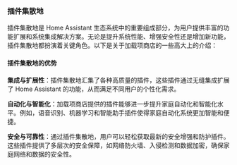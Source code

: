 ### 插件集散地

插件集散地是 Home Assistant 生态系统中的重要组成部分，为用户提供丰富的功能扩展和系统集成解决方案。无论是提升系统性能、增强安全性还是增加新功能，插件集散地都扮演着关键角色。以下是关于加载项商店的一些高大上的介绍：

#### 插件集散地的优势

**集成与扩展性**：插件集散地汇集了各种高质量的插件，这些插件通过无缝集成扩展了 Home Assistant 的功能，从而满足不同用户的个性化需求。

**自动化与智能化**：加载项商店提供的插件能够进一步提升家庭自动化和智能化水平。例如，语音识别、机器学习和智能助手插件使得家庭自动化系统更加智能和便捷。

**安全与可靠性**：通过插件集散地，用户可以轻松获取最新的安全增强和防护插件。这些插件提供了多层次的安全保障，如网络防火墙、入侵检测和数据加密，确保家庭网络和数据的安全性。

